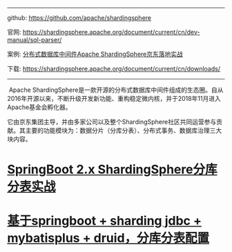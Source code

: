 

---

github: https://github.com/apache/shardingsphere

官网: https://shardingsphere.apache.org/document/current/cn/dev-manual/sql-parser/

案例: [分布式数据库中间件Apache ShardingSphere京东落地实战](https://blog.csdn.net/Dinosaur_1117/article/details/89394168)

下载: https://shardingsphere.apache.org/document/current/cn/downloads/



---

​		Apache ShardingSphere是一款开源的分布式数据库中间件组成的生态圈。自从2016年开源以来，不断升级开发新功能、重构稳定微内核，并于2018年11月进入Apache基金会孵化器。

​		它由京东集团主导，并由多家公司以及整个ShardingSphere社区共同运营参与贡献。其主要的功能模块为：数据分片（分库分表）、分布式事务、数据库治理三大块内容。



# [SpringBoot 2.x ShardingSphere分库分表实战](https://blog.csdn.net/qq_34936541/article/details/93816813)



# [基于springboot + sharding jdbc + mybatisplus + druid，分库分表配置](https://www.jianshu.com/p/ed7bc1e49b61)

